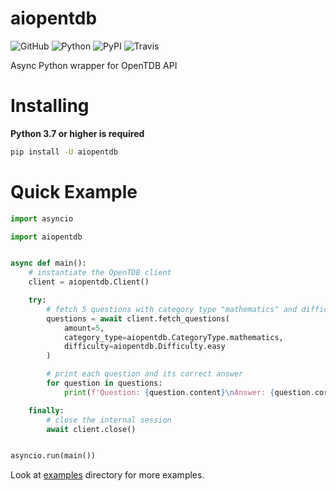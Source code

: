 # aiopentdb

![GitHub](https://img.shields.io/github/license/CyCanCode/aiopentdb?color=blue)
![Python](https://img.shields.io/badge/python-3.7%20%7C%203.8-blue)
![PyPI](https://img.shields.io/pypi/v/aiopentdb?color=blue)
![Travis](https://img.shields.io/travis/com/CyCanCode/aiopentdb)

Async Python wrapper for OpenTDB API

# Installing

**Python 3.7 or higher is required**

```sh
pip install -U aiopentdb
```

# Quick Example

```py
import asyncio

import aiopentdb


async def main():
    # instantiate the OpenTDB client
    client = aiopentdb.Client()

    try:
        # fetch 5 questions with category type "mathematics" and difficulty "easy"
        questions = await client.fetch_questions(
            amount=5,
            category_type=aiopentdb.CategoryType.mathematics,
            difficulty=aiopentdb.Difficulty.easy
        )

        # print each question and its correct answer
        for question in questions:
            print(f'Question: {question.content}\nAnswer: {question.correct_answer}', end='\n\n')

    finally:
        # close the internal session
        await client.close()


asyncio.run(main())
```

Look at [examples](examples) directory for more examples.
